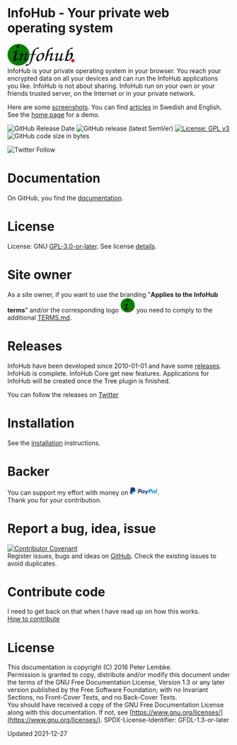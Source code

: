# InfoHub - Your private web operating system

![InfoHub Logo](folder/doc/images/logotype/infohub-logo-done.png)   
InfoHub is your private operating system in your browser. You reach your encrypted data on all your devices and can run the InfoHub applications you like.
InfoHub is not about sharing. InfoHub run on your own or your friends trusted server, on the Internet or in your private network.

Here are some [screenshots](folder/doc/main/gallery/main_gallery.md). 
You can find [articles](https://github.com/peterlembke/infohub-articles#readme) in Swedish and English. 
See the [home page](https://infohub.se) for a demo.

![GitHub Release Date](https://img.shields.io/github/release-date/peterlembke/infohub)
![GitHub release (latest SemVer)](https://img.shields.io/github/v/release/peterlembke/infohub)
[![License: GPL v3](https://img.shields.io/badge/License-GPLv3-blue.svg)](https://www.gnu.org/licenses/gpl-3.0)
![GitHub code size in bytes](https://img.shields.io/github/languages/code-size/peterlembke/infohub)

![Twitter Follow](https://img.shields.io/twitter/follow/LembkePeter?style=social)

# Documentation
On GitHub, you find the [documentation](https://github.com/peterlembke/infohub/tree/master/folder/doc).

# License
License: GNU [GPL-3.0-or-later](LICENSE.md). See license [details](folder/doc/license/license.md).

# Site owner
As a site owner, if you want to use the branding "**Applies to the InfoHub terms**" and/or the corresponding logo ![InfoHub logo](folder/favicon.png) you need to comply to the additional [TERMS.md](TERMS.md).

# Releases
InfoHub have been developed since 2010-01-01 and have some [releases](CHANGELOG.md).
InfoHub is complete. InfoHub Core get new features. Applications for InfoHub will be created once the Tree plugin is finished.

You can follow the releases on [Twitter](https://twitter.com/LembkePeter)

# Installation
See the [installation](folder/doc/installation/installation.md) instructions.

# Backer
You can support my effort with money on [![PayPal.Me link](folder/doc/images/paypal.png)](https://www.paypal.com/paypalme/peterlembke).  
Thank you for your contribution.

# Report a bug, idea, issue
[![Contributor Covenant](https://img.shields.io/badge/Contributor%20Covenant-2.1-4baaaa.svg)](code_of_conduct.md)  
Register issues, bugs and ideas on [GitHub](https://github.com/peterlembke/infohub/issues).
Check the existing issues to avoid duplicates. 

# Contribute code
I need to get back on that when I have read up on how this works.  
[How to contribute](https://www.dataschool.io/how-to-contribute-on-github/)

# License
This documentation is copyright (C) 2016 Peter Lembke.  
Permission is granted to copy, distribute and/or modify this document under the terms of the GNU Free Documentation License, Version 1.3 or any later version published by the Free Software Foundation; with no Invariant Sections, no Front-Cover Texts, and no Back-Cover Texts.  
You should have received a copy of the GNU Free Documentation License along with this documentation. If not, see [https://www.gnu.org/licenses/](https://www.gnu.org/licenses/).  SPDX-License-Identifier: GFDL-1.3-or-later  

Updated 2021-12-27

